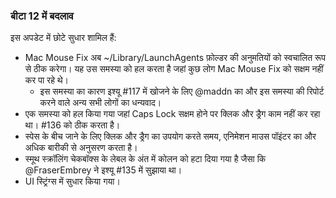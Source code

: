 ### बीटा 12 में बदलाव

इस अपडेट में छोटे सुधार शामिल हैं:

- Mac Mouse Fix अब ~/Library/LaunchAgents फ़ोल्डर की अनुमतियों को स्वचालित रूप से ठीक करेगा। यह उस समस्या को हल करता है जहां कुछ लोग Mac Mouse Fix को सक्षम नहीं कर पा रहे थे।
  - इस समस्या का कारण इश्यू #117 में खोजने के लिए @maddn का और इस समस्या की रिपोर्ट करने वाले अन्य सभी लोगों का धन्यवाद।
- एक समस्या को हल किया गया जहां Caps Lock सक्षम होने पर क्लिक और ड्रैग काम नहीं कर रहा था। #136 को ठीक करता है।
- स्पेस के बीच जाने के लिए क्लिक और ड्रैग का उपयोग करते समय, एनिमेशन माउस पॉइंटर का और अधिक बारीकी से अनुसरण करता है।
- स्मूथ स्क्रॉलिंग चेकबॉक्स के लेबल के अंत में कोलन को हटा दिया गया है जैसा कि @FraserEmbrey ने इश्यू #135 में सुझाया था।
- UI स्ट्रिंग्स में सुधार किया गया।